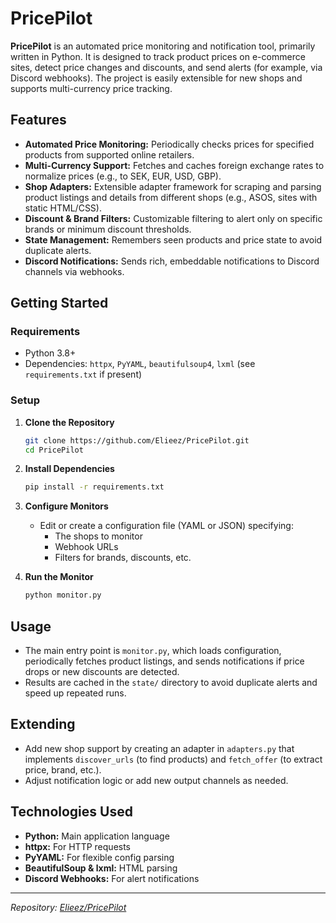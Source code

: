 # PricePilot

**PricePilot** is an automated price monitoring and notification tool, primarily written in Python. It is designed to track product prices on e-commerce sites, detect price changes and discounts, and send alerts (for example, via Discord webhooks). The project is easily extensible for new shops and supports multi-currency price tracking.

## Features

- **Automated Price Monitoring:** Periodically checks prices for specified products from supported online retailers.
- **Multi-Currency Support:** Fetches and caches foreign exchange rates to normalize prices (e.g., to SEK, EUR, USD, GBP).
- **Shop Adapters:** Extensible adapter framework for scraping and parsing product listings and details from different shops (e.g., ASOS, sites with static HTML/CSS).
- **Discount & Brand Filters:** Customizable filtering to alert only on specific brands or minimum discount thresholds.
- **State Management:** Remembers seen products and price state to avoid duplicate alerts.
- **Discord Notifications:** Sends rich, embeddable notifications to Discord channels via webhooks.

## Getting Started

### Requirements

- Python 3.8+
- Dependencies: `httpx`, `PyYAML`, `beautifulsoup4`, `lxml` (see `requirements.txt` if present)

### Setup

1. **Clone the Repository**
   ```sh
   git clone https://github.com/Elieez/PricePilot.git
   cd PricePilot
   ```

2. **Install Dependencies**
   ```sh
   pip install -r requirements.txt
   ```

3. **Configure Monitors**
   - Edit or create a configuration file (YAML or JSON) specifying:
     - The shops to monitor
     - Webhook URLs
     - Filters for brands, discounts, etc.

4. **Run the Monitor**
   ```sh
   python monitor.py
   ```

## Usage

- The main entry point is `monitor.py`, which loads configuration, periodically fetches product listings, and sends notifications if price drops or new discounts are detected.
- Results are cached in the `state/` directory to avoid duplicate alerts and speed up repeated runs.

## Extending

- Add new shop support by creating an adapter in `adapters.py` that implements `discover_urls` (to find products) and `fetch_offer` (to extract price, brand, etc.).
- Adjust notification logic or add new output channels as needed.

## Technologies Used

- **Python:** Main application language
- **httpx:** For HTTP requests
- **PyYAML:** For flexible config parsing
- **BeautifulSoup & lxml:** HTML parsing
- **Discord Webhooks:** For alert notifications

---

*Repository: [Elieez/PricePilot](https://github.com/Elieez/PricePilot)*
